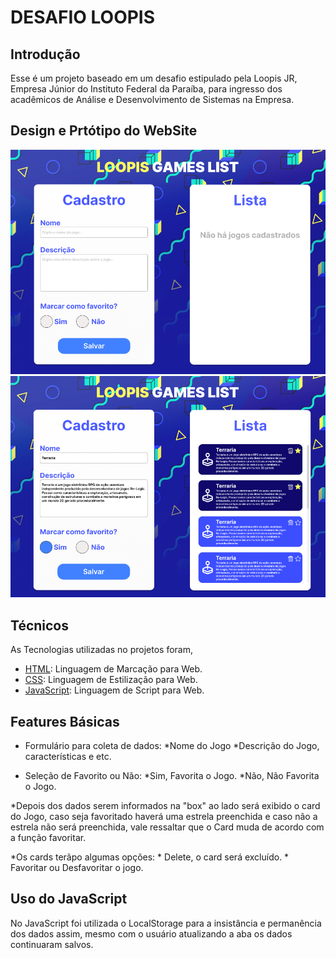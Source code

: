 # DESAFIO LOOPIS

## Introdução

 Esse é um projeto baseado em um desafio estipulado pela Loopis JR, Empresa Júnior do Instituto Federal da Paraíba, para ingresso dos acadêmicos de Análise e Desenvolvimento de Sistemas na Empresa.

## Design e Prtótipo do WebSite

<img src="/assets/pg1.png">  <img src="/assets/pg2.png">

## Técnicos

 As Tecnologias utilizadas no projetos foram,
 * [HTML](https://developer.mozilla.org/pt-BR/docs/Web/HTML): Linguagem de Marcação para Web.
 * [CSS](https://developer.mozilla.org/pt-BR/docs/Web/CSS): Linguagem de Estilização para Web.
 * [JavaScript](https://developer.mozilla.org/pt-BR/docs/Web/JavaScript): Linguagem de Script para Web.

## Features Básicas

 * Formulário para coleta de dados:
   *Nome do Jogo
   *Descrição do Jogo, características e etc.

  * Seleção de Favorito ou Não:
   *Sim, Favorita o Jogo.
   *Não, Não Favorita o Jogo.

  *Depois dos dados serem informados na "box" ao lado será exibido o card do Jogo, caso seja favoritado haverá uma estrela preenchida e caso não a estrela não será preenchida, vale ressaltar que o Card muda de acordo com a função favoritar.

  *Os cards terãpo algumas opções:
    * Delete, o card será excluído.
    * Favoritar ou Desfavoritar o jogo.

## Uso do JavaScript 

 No JavaScript foi utilizada o LocalStorage para a insistância e permanência dos dados assim, mesmo com o usuário atualizando a aba os dados continuaram salvos.
